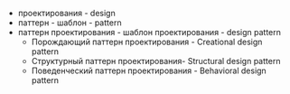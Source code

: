 - проектирования - design
- паттерн - шаблон - pattern
- паттерн проектирования - шаблон проектирования - design pattern
    - Порождающий паттерн проектирования - Creational design pattern
    - Структурный паттерн проектирования- Structural design pattern
    - Поведенческий паттерн проектирования - Behavioral design pattern



